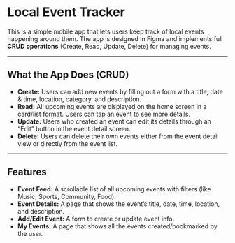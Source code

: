 #  Local Event Tracker  

This is a simple mobile app that lets users keep track of local events happening around them. The app is designed in Figma and implements full **CRUD operations** (Create, Read, Update, Delete) for managing events.  

---

##  What the App Does (CRUD)  

- **Create:** Users can add new events by filling out a form with a title, date & time, location, category, and description.  
- **Read:** All upcoming events are displayed on the home screen in a card/list format. Users can tap an event to see more details.  
- **Update:** Users who created an event can edit its details through an “Edit” button in the event detail screen.  
- **Delete:** Users can delete their own events either from the event detail view or directly from the event list.  

---

##  Features  

- **Event Feed:** A scrollable list of all upcoming events with filters (like Music, Sports, Community, Food).  
- **Event Details:** A page that shows the event’s title, date, time, location, and description.  
- **Add/Edit Event:** A form to create or update event info.  
- **My Events:** A page that shows all the events created/bookmarked by the user.   
